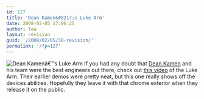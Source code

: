 ```yaml
---
id: 127
title: 'Dean Kamen&#8217;s Luke Arm'
date: 2008-02-05 17:06:25
author: Tea
layout: revision
guid: '/2008/02/05/30-revision/'
permalink: '/?p=127'
---
```


![Dean Kamenâ€™s Luke Arm](/blog/wp-content/uploads/2008/02/lukearm.jpg) If you had any doubt that [Dean Kamen](http://en.wikipedia.org/wiki/Dean_Kamen) and his team were the best engineers out there, check out [this video](http://spectrum.ieee.org/video?id=221) of the Luke Arm. Their earlier demos were pretty neat, but this one really shows off the devices abilities. Hopefully they leave it with that chrome exterior when they release it on the public.